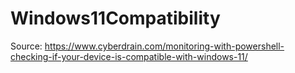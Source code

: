 # Windows11Compatibility

Source: https://www.cyberdrain.com/monitoring-with-powershell-checking-if-your-device-is-compatible-with-windows-11/
